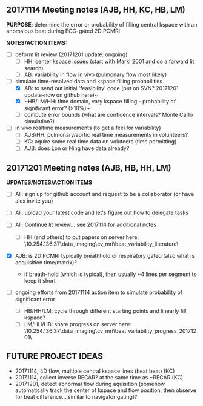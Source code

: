
## 20171114 Meeting notes (AJB, HH, KC, HB, LM)

**PURPOSE**: determine the error or probability of filling central kspace with an anomalous beat during ECG-gated 2D PCMRI

**NOTES/ACTION ITEMS:**

- [ ] peform lit review (20171201 update: ongoing)
	- [ ] HH: center kspace issues (start with Markl 2001 and do a forward lit search)
	- [ ] AB: variability in flow in vivo (pulmonary flow most likely)
	
- [ ] simulate time-resolved data and kspace filling probabilities
	- [x] AB: to send out initial 'feasibility' code (put on SVN?  20171201 update-now on github here)~
	- [x] ~HB/LM/HH: time domain, vary kspace filling - probability of significant error? (>10%)~
	- [ ] compute error bounds (what are confidence intervals? Monte Carlo simulation?)
	
- [ ] in vivo realtime measurements (to get a feel for variability)
	- [ ] AJB/HH: pulmonary/aortic real time measurements in volunteers?
	- [ ] KC: aquire some real time data on voluteers (time permitting)
	- [ ] AJB: does Lon or Ning have data already?

## 20171201 Meeting notes (AJB, HB, HH, LM)

**UPDATES/NOTES/ACTION ITEMS**

- [ ] All: sign up for github account and request to be a collaborator (or have alex invite you)
- [ ] All: upload your latest code and let's figure out how to delegate tasks
- [ ] All: Continue lit review... see 2017114 for additional notes
	- [ ] HH (and others) to put papers on server here:
	  \\10.254.136.37\data_imaging\cv_mri\beat_variability\_literature\

- [x] AJB: is 2D PCMRI typically breathhold or respiratory gated (also what is acquisition time/matrix)?
	* if breath-hold (which is typical), then usually ~4 lines per segment to keep it short
	  
- [ ] ongoing efforts from 20171114 action item to simulate probability of significant error
	- [ ] HB/HH/LM: cycle through different starting points and linearly fill kspace?
	- [ ] LM/HH/HB: share progress on server here:	
	  \\10.254.136.37\data_imaging\cv_mri\beat_variability\_progress_20171201\
	
## FUTURE PROJECT IDEAS
- 20171114, 4D flow, multiple central kspace lines (beat beat) (KC)
- 20171114, collect inverse RECAR? at the same time as +RECAR  (KC)
- 20171201, detect abnormal flow during aquisition (somehow automatically track the center of kspace and flow position, then observe for beat difference... similar to navigator gating)?
